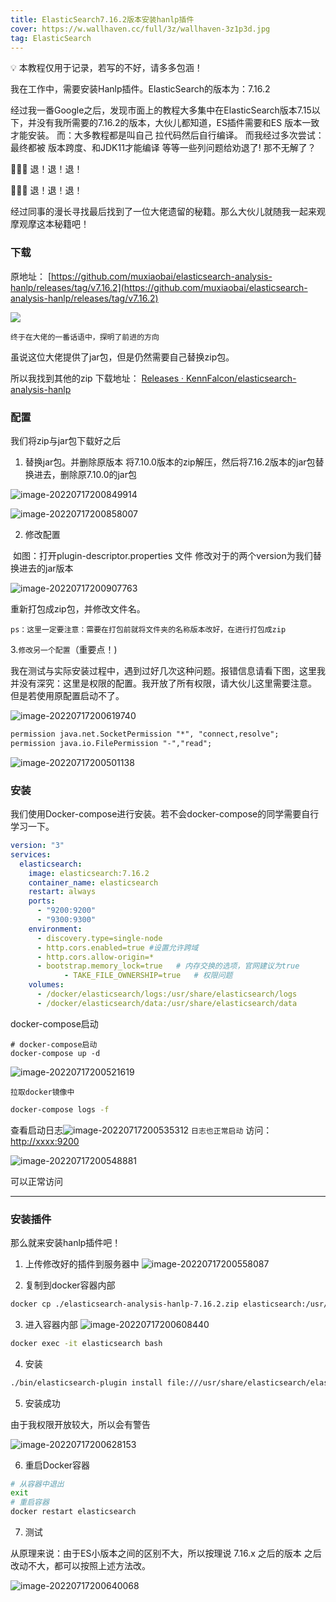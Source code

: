 ```yaml
---
title: ElasticSearch7.16.2版本安装hanlp插件
cover: https://w.wallhaven.cc/full/3z/wallhaven-3z1p3d.jpg
tag: ElasticSearch
---
```


💡 本教程仅用于记录，若写的不好，请多多包涵！ 

我在工作中，需要安装Hanlp插件。ElasticSearch的版本为：7.16.2 

经过我一番Google之后，发现市面上的教程大多集中在ElasticSearch版本7.15以下，并没有我所需要的7.16.2的版本，大伙儿都知道，ES插件需要和ES 版本一致才能安装。 而：大多教程都是叫自己 拉代码然后自行编译。 而我经过多次尝试：最终都被 版本跨度、和JDK11才能编译 等等一些列问题给劝退了! 那不无解了？ 

🤺🤺🤺 退！退！退！

🤺🤺🤺 退！退！退！ 

经过同事的漫长寻找最后找到了一位大佬遗留的秘籍。那么大伙儿就随我一起来观摩观摩这本秘籍吧！ 

### 下载

原地址： [https://github.com/muxiaobai/elasticsearch-analysis-hanlp/releases/tag/v7.16.2](https://github.com/muxiaobai/elasticsearch-analysis-hanlp/releases/tag/v7.16.2) 

![](1.png)

 `终于在大佬的一番话语中，探明了前进的方向`

 虽说这位大佬提供了jar包，但是仍然需要自己替换zip包。 

所以我找到其他的zip 下载地址： [Releases · KennFalcon/elasticsearch-analysis-hanlp](https://github.com/KennFalcon/elasticsearch-analysis-hanlp/releases)  

### 配置

我们将zip与jar包下载好之后 

1. 替换jar包。并删除原版本 将7.10.0版本的zip解压，然后将7.16.2版本的jar包替换进去，删除原7.10.0的jar包 

![image-20220717200849914](image-20220717200849914-16621905055872.png)

![image-20220717200858007](image-20220717200858007.png)

2. 修改配置 

​	如图：打开plugin-descriptor.properties 文件 修改对于的两个version为我们替换进去的jar版本 

![image-20220717200907763](image-20220717200907763.png)

重新打包成zip包，并修改文件名。

 `ps：这里一定要注意：需要在打包前就将文件夹的名称版本改好，在进行打包成zip` 

3.`修改另一个配置`（重要点！)

 我在测试与实际安装过程中，遇到过好几次这种问题。报错信息请看下图，这里我并没有深究：这里是权限的配置。我开放了所有权限，请大伙儿这里需要注意。 但是若使用原配置启动不了。

![image-20220717200619740](image-20220717200619740.png)

```tex
permission java.net.SocketPermission "*", "connect,resolve";
permission java.io.FilePermission "-","read";
```

![image-20220717200501138](image-20220717200501138.png) 

### 安装

我们使用Docker-compose进行安装。若不会docker-compose的同学需要自行学习一下。

```yaml
version: "3"
services:
  elasticsearch:
    image: elasticsearch:7.16.2
    container_name: elasticsearch
    restart: always
    ports:
      - "9200:9200"
      - "9300:9300"
    environment:
      - discovery.type=single-node
      - http.cors.enabled=true #设置允许跨域
      - http.cors.allow-origin=*
      - bootstrap.memory_lock=true   # 内存交换的选项，官网建议为true
			- TAKE_FILE_OWNERSHIP=true   # 权限问题
    volumes:
      - /docker/elasticsearch/logs:/usr/share/elasticsearch/logs
      - /docker/elasticsearch/data:/usr/share/elasticsearch/data
```



docker-compose启动

``` 
# docker-compose启动
docker-compose up -d 
```

![image-20220717200521619](image-20220717200521619.png)

 `拉取docker镜像中` 

```bash
docker-compose logs -f 
```

查看启动日志![image-20220717200535312](https://an-opq.github.io/2022/07/17/ElasticSearch7-16-2%E7%89%88%E6%9C%AC%E5%AE%89%E8%A3%85hanlp%E6%8F%92%E4%BB%B6/image-20220717200535312.png) `日志也正常启动` 访问： [http://xxxx:9200](http://xxxx:9200/) 

![image-20220717200548881](image-20220717200548881.png)

 可以正常访问 

-------------

### 安装插件

那么就来安装hanlp插件吧！

1. 上传修改好的插件到服务器中 ![image-20220717200558087](image-20220717200558087.png) 

2. 复制到docker容器内部

```bash
docker cp ./elasticsearch-analysis-hanlp-7.16.2.zip elasticsearch:/usr/share/elasticsearch
```

3. 进入容器内部 ![image-20220717200608440](https://an-opq.github.io/2022/07/17/ElasticSearch7-16-2%E7%89%88%E6%9C%AC%E5%AE%89%E8%A3%85hanlp%E6%8F%92%E4%BB%B6/image-20220717200608440.png) 

````bash
docker exec -it elasticsearch bash 
````

4. 安装

```bash
./bin/elasticsearch-plugin install file:///usr/share/elasticsearch/elasticsearch-analysis-hanlp-7.16.2.zip
```

5. 安装成功

由于我权限开放较大，所以会有警告

![image-20220717200628153](image-20220717200628153.png)

6. 重启Docker容器

```bash
# 从容器中退出
exit
# 重启容器
docker restart elasticsearch
```

7. 测试

从原理来说：由于ES小版本之间的区别不大，所以按理说 7.16.x 之后的版本 之后改动不大，都可以按照上述方法改。

![image-20220717200640068](image-20220717200640068.png)